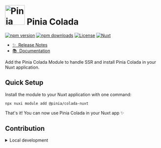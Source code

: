 <h1>
  <img width="64" src="https://github.com/posva/pinia-colada/assets/664177/02011637-f94d-4a35-854a-02f7aed86a3c" alt="Pinia Colada logo">
  Pinia Colada
</h1>

[![npm version][npm-version-src]][npm-version-href]
[![npm downloads][npm-downloads-src]][npm-downloads-href]
[![License][license-src]][license-href]
[![Nuxt][nuxt-src]][nuxt-href]

- [✨ &nbsp;Release Notes](/nuxt/CHANGELOG.md)
- [📚 &nbsp;Documentation](https://pinia-colada.esm.dev/nuxt.html)
<!-- - [🏀 Online playground](https://stackblitz.com/github/your-org/@pinia/colada-nuxt?file=playground%2Fapp.vue) -->

Add the Pinia Colada Module to handle SSR and install Pinia Colada in your Nuxt application.

## Quick Setup

Install the module to your Nuxt application with one command:

```bash
npx nuxi module add @pinia/colada-nuxt
```

That's it! You can now use Pinia Colada in your Nuxt app ✨

## Contribution

<details>
  <summary>Local development</summary>

  ```bash
  # Install dependencies
  pnpm install

  # Generate type stubs
  pnpm run dev:prepare

  # Develop with the playground
  pnpm run dev

  # Build the playground
  pnpm run dev:build

  # Run ESLint
  pnpm run lint

  # Run Vitest
  pnpm run test
  pnpm run test:watch

  # Release new version
  pnpm run release
  ```

</details>

<!-- Badges -->
[npm-version-src]: https://img.shields.io/npm/v/@pinia/colada-nuxt/latest.svg?style=flat&colorA=020420&colorB=00DC82
[npm-version-href]: https://npmjs.com/package/@pinia/colada-nuxt

[npm-downloads-src]: https://img.shields.io/npm/dm/@pinia/colada-nuxt.svg?style=flat&colorA=020420&colorB=00DC82
[npm-downloads-href]: https://npmjs.com/package/@pinia/colada-nuxt

[license-src]: https://img.shields.io/npm/l/@pinia/colada-nuxt.svg?style=flat&colorA=020420&colorB=00DC82
[license-href]: https://npmjs.com/package/@pinia/colada-nuxt

[nuxt-src]: https://img.shields.io/badge/Nuxt-020420?logo=nuxt.js
[nuxt-href]: https://nuxt.com
